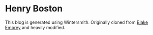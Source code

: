 # Henry Boston

This blog is generated using Wintersmith. Originally cloned from [Blake
Embrey](https://github.com/blakeembrey/blakeembrey.com) and heavily
modified.

